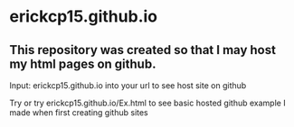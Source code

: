 # erickcp15.github.io

## This repository was created so that I may host my html pages on github.

Input: erickcp15.github.io into your url to see host site on github

Try or try erickcp15.github.io/Ex.html to see basic hosted github example I made when first creating github sites

